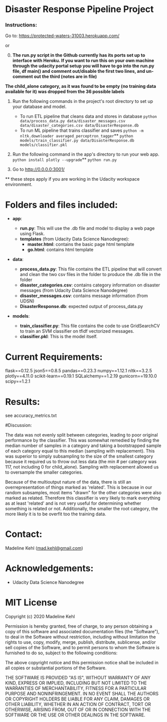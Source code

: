 # Disaster Response Pipeline Project

### Instructions:
Go to: https://protected-waters-31003.herokuapp.com/

or

0. **The run.py script in the Github currently has its ports set up to interface with Heroku.  If you want to run this on your own machine through the udacity portal setup you will have to go into the run.py file, df main() and comment out/disable the first two lines, and un-comment out the third (notes are in file)**

**The child_alone category, as it was found to be empty (no training data available for it) was dropped from the 36 possible labels**

1. Run the following commands in the project's root directory to set up your database and model.

    - To run ETL pipeline that cleans data and stores in database
        `python data/process_data.py data/disaster_messages.csv data/disaster_categories.csv data/DisasterResponse.db`
    - To run ML pipeline that trains classifier and saves
    	`python -m nltk.downloader averaged_perceptron_tagger`**
        `python models/train_classifier.py data/DisasterResponse.db models/classifier.pkl`

2. Run the following command in the app's directory to run your web app.
    `python install plotly --upgrade`**
    `python run.py`

3. Go to http://0.0.0.0:3001/

** these steps apply if you are working in the Udacity workspace environment. 


# Folders and files included:

* **app**:
	* **run.py**:  This will use the .db file and model to display a web page using Flask.  
	* **templates** (from Udacity Data Science Nanodegree):
		* **master.html**: contains the basic page html template
		* **go.html**: contains html template  
* **data**:  
	* **process_data.py**: This file contains the ETL pipeline that will convert and clean the two csv files in the folder to produce the .db file in the folder
	* **disaster_categories.csv**:  contains category information on disaster messages (from Udacity Data Science Nanodegree)
	* **disaster_messages.csv**: contains message information (from UDSN) 
	* **DisasterResponse.db**: expected output of process_data.py
  
* **models**: 
	* **train_classifier.py**: This file contains the code to use GridSearchCV to train an SVM classifier on tfidf vectorized messages.
	* **classifier.pkl**: This is the model itself.

# Current Requirements:
flask==0.12.5
json5==0.8.5
pandas==0.23.3
numpy==1.12.1
nltk==3.2.5
plotly==4.11.0
scikit-learn==0.19.1
SQLalchemy==1.2.19
gunicorn==19.10.0
scipy==1.2.1

# Results:
  
see accuracy_metrics.txt

#Discussion:

The data was not evenly split between categories, leading to poor original performance by the classifier.  This was somewhat remedied by finding the median number of samples in a category and taking a bootstrapped sample of each category equal to this median (sampling with replacement). This was superior to simply subsampling to the size of the smallest category because it required us to throw out less data (the min # per category was 117, not including 0 for child_alone). Sampling with replacement allowed us to oversample the smaller categories. 

Because of the multioutput nature of the data, there is still an overrepresentation of things marked as 'related'. This is because in our random subsamples, most items "drawn" for the other categories were also marked as related. Therefore this classifier is very likely to mark everything as at least 'related' and is not very useful for determining whether something is related or not. Additionally, the smaller the root category, the more likely it is to be overfit too the training data.  
 
# Contact: 

Madeline Kehl (mad.kehl@gmail.com)

# Acknowledgements:

* Udacity Data Science Nanodegree



# MIT License

Copyright (c) 2020 Madeline Kehl

Permission is hereby granted, free of charge, to any person obtaining a copy
of this software and associated documentation files (the "Software"), to deal
in the Software without restriction, including without limitation the rights
to use, copy, modify, merge, publish, distribute, sublicense, and/or sell
copies of the Software, and to permit persons to whom the Software is
furnished to do so, subject to the following conditions:

The above copyright notice and this permission notice shall be included in all
copies or substantial portions of the Software.

THE SOFTWARE IS PROVIDED "AS IS", WITHOUT WARRANTY OF ANY KIND, EXPRESS OR
IMPLIED, INCLUDING BUT NOT LIMITED TO THE WARRANTIES OF MERCHANTABILITY,
FITNESS FOR A PARTICULAR PURPOSE AND NONINFRINGEMENT. IN NO EVENT SHALL THE
AUTHORS OR COPYRIGHT HOLDERS BE LIABLE FOR ANY CLAIM, DAMAGES OR OTHER
LIABILITY, WHETHER IN AN ACTION OF CONTRACT, TORT OR OTHERWISE, ARISING FROM,
OUT OF OR IN CONNECTION WITH THE SOFTWARE OR THE USE OR OTHER DEALINGS IN THE
SOFTWARE.

